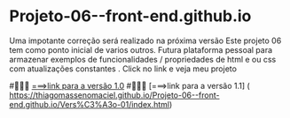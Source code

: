 # Projeto-06--front-end.github.io
Uma impotante correção será realizado na próxima versão 
Este projeto 06 tem como ponto inicial de varios outros. Futura plataforma pessoal para armazenar exemplos de funcionalidades / propriedades de html e ou css com atualizações constantes 
. Click no link e veja meu projeto

#🧑🏾‍💻
[===>link para a versão 1.0](https://thiagomassenomaciel.github.io/Projeto-06--front-end.github.io/Vers%C3%A3o-01/index.html)
#🧑🏾‍💻
[===>link para a versão 1.1] ( https://thiagomassenomaciel.github.io/Projeto-06--front-end.github.io/Vers%C3%A3o-01/index.html)
